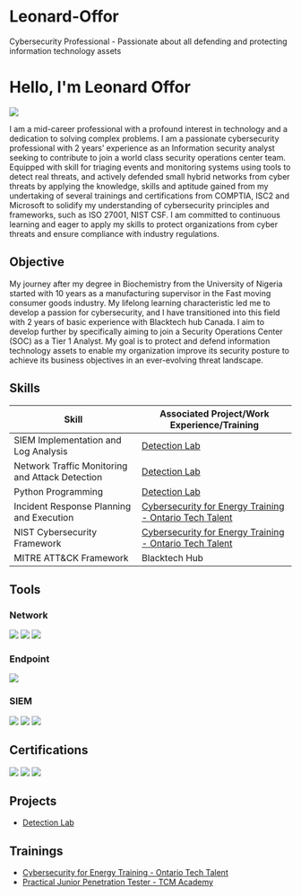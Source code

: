 # Leonard-Offor
Cybersecurity Professional - Passionate about all defending and protecting information technology assets


# Hello, I'm Leonard Offor
<a href="https://www.linkedin.com/in/leonard-offor/"><img src="https://img.shields.io/badge/-LinkedIn-0072b1?&style=for-the-badge&logo=linkedin&logoColor=white" /></a>

I am a mid-career professional with a profound interest in technology and a dedication to solving complex problems. I am a passionate cybersecurity professional with 2 years’ experience as an Information security analyst seeking to contribute to join a world class security operations center team. Equipped with skill for triaging events and monitoring systems using tools to detect real threats, and actively defended small hybrid networks from cyber threats by applying the knowledge, skills and aptitude gained from my undertaking of several trainings and certifications from COMPTIA, ISC2 and Microsoft to solidify my understanding of cybersecurity principles and frameworks, such as ISO 27001, NIST CSF. I am committed to continuous learning and eager to apply my skills to protect organizations from cyber threats and ensure compliance with industry regulations. 

## Objective

My journey after my degree in Biochemistry from the University of Nigeria started with 10 years as a manufacturing supervisor in the Fast moving consumer goods industry. My lifelong learning characteristic led me to develop a passion for cybersecurity, and I have transitioned into this field with 2 years of basic experience with Blacktech hub Canada. I aim to develop further by specifically aiming to join a Security Operations Center (SOC) as a Tier 1 Analyst. My goal is to protect and defend information technology assets to enable my organization improve its security posture to achieve its business objectives in an ever-evolving threat landscape.

## Skills

| Skill                                         | Associated Project/Work Experience/Training       |
|-----------------------------------------------|---------------------------------------------------|
| SIEM Implementation and Log Analysis          | <a href="https://github.com/Davinci042/Detection-Lab">Detection Lab</a>|
| Network Traffic Monitoring and Attack Detection | <a href="https://github.com/Davinci042/Detection-Lab">Detection Lab</a>|
| Python Programming                            |<a href="https://github.com/Davinci042/Detection-Lab">Detection Lab</a> |
| Incident Response Planning and Execution      | <a href="https://github.com/Davinci042/Ontario-Tech-Cybersecurity-for-Energy-">Cybersecurity for Energy Training - Ontario Tech Talent</a>|
| NIST Cybersecurity Framework                  |  <a href="https://github.com/Davinci042/Ontario-Tech-Cybersecurity-for-Energy-">Cybersecurity for Energy Training - Ontario Tech Talent</a>|
| MITRE ATT&CK Framework                        | Blacktech Hub|


## Tools

### Network
<div>
    <img src="https://img.shields.io/badge/-Wireshark-1679A7?&style=for-the-badge&logo=Wireshark&logoColor=white" />
    <img src="https://img.shields.io/badge/-Nmap-990000?&style=for-the-badge&logo=nmap&logoColor=white" />
    <img src="https://img.shields.io/badge/-Metasploit-ED1C24?&style=for-the-badge&logo=metasploit&logoColor=white" />

</div>

### Endpoint
<div>
    <img src="https://img.shields.io/badge/-Microsoft_Defender_for_Endpoint-00A4EF?&style=for-the-badge&logo=Microsoft&logoColor=white" />
</div>

### SIEM
<div>
    <img src="https://img.shields.io/badge/-Microsoft_Sentinel-0078D4?&style=for-the-badge&logo=Microsoft&logoColor=white" />
    <img src="https://img.shields.io/badge/-Splunk-000000?&style=for-the-badge&logo=Splunk&logoColor=white" />
    <img src="https://img.shields.io/badge/-Elastic-005571?&style=for-the-badge&logo=Elastic&logoColor=white" />
</div>

## Certifications
<div>
<img src="https://img.shields.io/badge/-Security%2B-FF0000?&style=for-the-badge&logo=CompTIA&logoColor=white" />
<img src="https://img.shields.io/badge/-Azure%20Fundamentals-0078D4?&style=for-the-badge&logo=microsoftazure&logoColor=white" />
<img src="https://img.shields.io/badge/-ISC2%20Cybersecurity-0058E2?&style=for-the-badge&logo=isc2&logoColor=white" />
</div>

## Projects
- <a href="https://github.com/Davinci042/Detection-Lab">Detection Lab</a>
  
## Trainings
-  <a href="https://github.com/Davinci042/Ontario-Tech-Cybersecurity-for-Energy-">Cybersecurity for Energy Training - Ontario Tech Talent</a>
- <a href="https://imgur.com/a/kEibfnM">Practical Junior Penetration Tester - TCM Academy</a>

